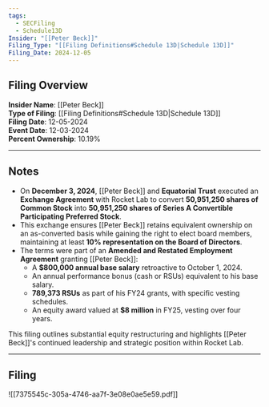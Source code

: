 ```yaml
---
tags:
  - SECFiling
  - Schedule13D
Insider: "[[Peter Beck]]"
Filing_Type: "[[Filing Definitions#Schedule 13D|Schedule 13D]]"
Filing_Date: 2024-12-05
---
```


## Filing Overview

**Insider Name**: [[Peter Beck]]  
**Type of Filing**: [[Filing Definitions#Schedule 13D|Schedule 13D]]  
**Filing Date**: 12-05-2024  
**Event Date**: 12-03-2024  
**Percent Ownership**: 10.19%  

---

## Notes

- On **December 3, 2024**, [[Peter Beck]] and **Equatorial Trust** executed an **Exchange Agreement** with Rocket Lab to convert **50,951,250 shares of Common Stock** into **50,951,250 shares of Series A Convertible Participating Preferred Stock**.
- This exchange ensures [[Peter Beck]] retains equivalent ownership on an as-converted basis while gaining the right to elect board members, maintaining at least **10% representation on the Board of Directors**.
- The terms were part of an **Amended and Restated Employment Agreement** granting [[Peter Beck]]:
  - A **$800,000 annual base salary** retroactive to October 1, 2024.
  - An annual performance bonus (cash or RSUs) equivalent to his base salary.
  - **789,373 RSUs** as part of his FY24 grants, with specific vesting schedules.
  - An equity award valued at **$8 million** in FY25, vesting over four years.

This filing outlines substantial equity restructuring and highlights [[Peter Beck]]'s continued leadership and strategic position within Rocket Lab.

---

## Filing

![[7375545c-305a-4746-aa7f-3e08e0ae5e59.pdf]]